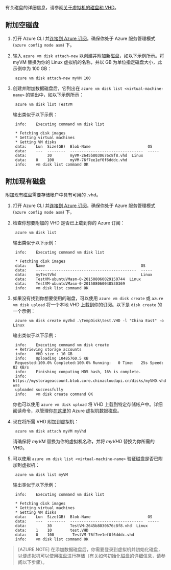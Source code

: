 <!-- need to be verified -->



有关磁盘的详细信息，请参阅[关于虚拟机的磁盘和 VHD](/documentation/articles/virtual-machines-linux-about-disks-vhds/)。

## <a id="attachempty"></a> 附加空磁盘
1. 打开 Azure CLI 并[连接到 Azure 订阅](/documentation/articles/xplat-cli-connect/)。确保你处于 Azure 服务管理模式 (`azure config mode asm`) 下。
2. 输入 `azure vm disk attach-new` 以创建并附加新磁盘，如以下示例所示。将 myVM 替换为你的 Linux 虚拟机的名称，并以 GB 为单位指定磁盘大小，此示例中为 100 GB：

        azure vm disk attach-new myVM 100

3. 创建并附加数据磁盘后，它列出在 `azure vm disk list <virtual-machine-name>` 的输出中，如以下示例所示：

        azure vm disk list TestVM

    输出类似于以下示例：

        info:    Executing command vm disk list
    
        * Fetching disk images
        * Getting virtual machines
        * Getting VM disks
        data:    Lun  Size(GB)  Blob-Name                         OS
        data:    ---  --------  --------------------------------  -----
        data:         30        myVM-2645b8030676c8f8.vhd  Linux
        data:    0    100       myVM-76f7ee1ef0f6dddc.vhd
        info:    vm disk list command OK

## <a id="attachexisting"></a> 附加现有磁盘
附加现有磁盘需要存储帐户中具有可用的 .vhd。

1. 打开 Azure CLI 并[连接到 Azure 订阅](/documentation/articles/xplat-cli-connect/)。确保你处于 Azure 服务管理模式 (`azure config mode asm`) 下。
2. 检查你想要附加的 VHD 是否已上载到你的 Azure 订阅：

        azure vm disk list

    输出类似于以下示例：

        info:    Executing command vm disk list
    
        * Fetching disk images
        data:    Name                                          OS
        data:    --------------------------------------------  -----
        data:    myTestVhd                                     Linux
        data:    TestVM-ubuntuVMasm-0-201508060029150744  Linux
        data:    TestVM-ubuntuVMasm-0-201508060040530369
        info:    vm disk list command OK

3. 如果没有找到你想要使用的磁盘，可以使用 `azure vm disk create` 或 `azure vm disk upload` 将一个本地 VHD 上载到你的订阅。以下是 `disk create` 的一个示例：

        azure vm disk create myVhd .\TempDisk\test.VHD -l "China East" -o Linux

    输出类似于以下示例：

        info:    Executing command vm disk create
        + Retrieving storage accounts
        info:    VHD size : 10 GB
        info:    Uploading 10485760.5 KB
        Requested:100.0% Completed:100.0% Running:   0 Time:   25s Speed:    82 KB/s
        info:    Finishing computing MD5 hash, 16% is complete.
        info:    https://mystorageaccount.blob.core.chinacloudapi.cn/disks/myVHD.vhd was
        uploaded successfully
        info:    vm disk create command OK

   你也可以使用 `azure vm disk upload` 将 VHD 上载到特定存储帐户中。详细阅读命令，以管理你[在这里](/documentation/articles/virtual-machines-command-line-tools/#commands-to-manage-your-azure-virtual-machine-data-disks)的 Azure 虚拟机数据磁盘。

4. 现在将所需 VHD 附加到虚拟机：

        azure vm disk attach myVM myVhd

   请确保将 *myVM* 替换为你的虚拟机名称，并将 *myVHD* 替换为你所需的 VHD。

5. 可以使用 `azure vm disk list <virtual-machine-name>` 验证磁盘是否已附加到虚拟机：

        azure vm disk list myVM

    输出类似于以下示例：

        info:    Executing command vm disk list
    
        * Fetching disk images
        * Getting virtual machines
        * Getting VM disks
        data:    Lun  Size(GB)  Blob-Name                         OS
        data:    ---  --------  --------------------------------  -----
        data:         30        TestVM-2645b8030676c8f8.vhd  Linux
        data:    1    10        test.VHD
        data:    0    100        TestVM-76f7ee1ef0f6dddc.vhd
        info:    vm disk list command OK

> [AZURE.NOTE]
在添加数据磁盘后，你需要登录到虚拟机并初始化磁盘，以便虚拟机可以使用磁盘进行存储（有关如何初始化磁盘的详细信息，请参阅以下步骤）。
> 
> 

<!---HONumber=Mooncake_1212_2016-->
